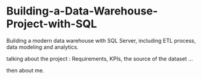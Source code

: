 # Building-a-Data-Warehouse-Project-with-SQL
Building a modern data warehouse with SQL Server, including ETL process, data modeling and analytics.


talking about the project : Requirements, KPIs, the source of the dataset ...

then about me.
